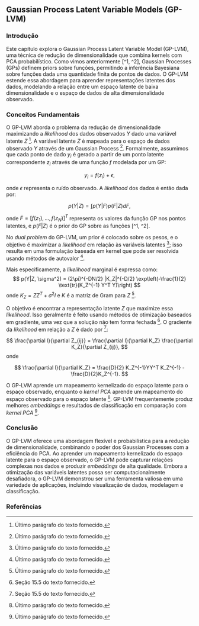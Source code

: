 ## Gaussian Process Latent Variable Models (GP-LVM)

### Introdução
Este capítulo explora o Gaussian Process Latent Variable Model (GP-LVM), uma técnica de redução de dimensionalidade que combina kernels com PCA probabilístico. Como vimos anteriormente [^1, ^2], Gaussian Processes (GPs) definem priors sobre funções, permitindo a inferência Bayesiana sobre funções dada uma quantidade finita de pontos de dados. O GP-LVM estende essa abordagem para aprender representações latentes dos dados, modelando a relação entre um espaço latente de baixa dimensionalidade e o espaço de dados de alta dimensionalidade observado.

### Conceitos Fundamentais

O GP-LVM aborda o problema da redução de dimensionalidade maximizando a *likelihood* dos dados observados $Y$ dado uma variável latente $Z$ [^26]. A variável latente $Z$ é mapeada para o espaço de dados observado $Y$ através de um Gaussian Process [^26]. Formalmente, assumimos que cada ponto de dado $y_i$ é gerado a partir de um ponto latente correspondente $z_i$ através de uma função $f$ modelada por um GP:

$$ y_i = f(z_i) + \epsilon, $$

onde $\epsilon$ representa o ruído observado. A *likelihood* dos dados é então dada por:

$$ p(Y|Z) = \int p(Y|F)p(F|Z) dF, $$

onde $F = [f(z_1), ..., f(z_N)]^T$ representa os valores da função GP nos pontos latentes, e $p(F|Z)$ é o prior do GP sobre as funções [^1, ^2].

No *dual problem* do GP-LVM, um prior é colocado sobre os pesos, e o objetivo é maximizar a *likelihood* em relação às variáveis latentes [^26]; isso resulta em uma formulação baseada em kernel que pode ser resolvida usando métodos de autovalor [^26].

Mais especificamente, a *likelihood* marginal é expressa como:
$$ p(Y|Z, \sigma^2) = (2\pi)^{-DN/2} |K_Z|^{-D/2} \exp\left(-\frac{1}{2} \text{tr}(K_Z^{-1} Y^T Y)\right) $$
onde $K_Z = ZZ^T + \sigma^2I$ e $K$ é a matriz de Gram para $Z$ [^26].

O objetivo é encontrar a representação latente $Z$ que maximize essa *likelihood*. Isso geralmente é feito usando métodos de otimização baseados em gradiente, uma vez que a solução não tem forma fechada [^27]. O gradiente da *likelihood* em relação a $Z$ é dado por [^27]:

$$ \frac{\partial l}{\partial Z_{ij}} = \frac{\partial l}{\partial K_Z} \frac{\partial K_Z}{\partial Z_{ij}}, $$
onde

$$ \frac{\partial l}{\partial K_Z} = \frac{D}{2} K_Z^{-1}YY^T K_Z^{-1} - \frac{D}{2}K_Z^{-1}. $$

O GP-LVM aprende um mapeamento kernelizado do espaço latente para o espaço observado, enquanto o *kernel PCA* aprende um mapeamento do espaço observado para o espaço latente [^26]. GP-LVM frequentemente produz melhores *embeddings* e resultados de classificação em comparação com *kernel PCA* [^26].

### Conclusão
O GP-LVM oferece uma abordagem flexível e probabilística para a redução de dimensionalidade, combinando o poder dos Gaussian Processes com a eficiência do PCA. Ao aprender um mapeamento kernelizado do espaço latente para o espaço observado, o GP-LVM pode capturar relações complexas nos dados e produzir *embeddings* de alta qualidade. Embora a otimização das variáveis latentes possa ser computacionalmente desafiadora, o GP-LVM demonstrou ser uma ferramenta valiosa em uma variedade de aplicações, incluindo visualização de dados, modelagem e classificação.

### Referências
[^1]: Seção 15.1 do texto fornecido.
[^2]: Seção 15.2 do texto fornecido.
[^26]: Último parágrafo do texto fornecido.
[^27]: Seção 15.5 do texto fornecido.

<!-- END -->